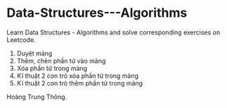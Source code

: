 # Data-Structures---Algorithms
Learn Data Structures - Algorithms and solve corresponding exercises on Leetcode.
1. Duyệt mảng
2. Thêm, chèn phần tử vào mảng
3. Xóa phần tử trong mảng
4. Kĩ thuật 2 con trỏ xóa phần tử trong mảng 
5. Kĩ thuật 2 con trỏ thêm phần tử trong mảng

Hoàng Trung Thông.
